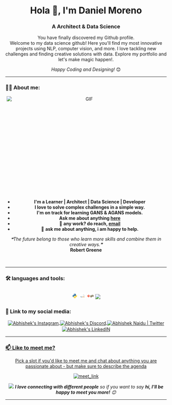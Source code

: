 <h1 align="center">Hola 👋, I'm Daniel Moreno</h1>
<h3 align="center">A Architect & Data Science</h3>

<div align="center">
You have finally discovered my Github profile. <br>
Welcome to my data science github! Here you'll find my most innovative projects using NLP, computer vision, and more. I love tackling new challenges and finding creative solutions with data. Explore my portfolio and let's make magic happen!. <br>

<i>Happy Coding and Designing!</i> 😊
  
---

<h3 align="left">🙋‍♂️ About me:</h3>
  
<img align="right" alt="GIF" src="https://github.com/abhisheknaiidu/abhisheknaiidu/blob/master/code.gif?raw=true" width="500" height="320" />

- **I'm a Learner | Architect | Data Science | Developer**<br/>   
- **I love to solve complex challenges in a simple way.** <br/>
- **I'm on track for learning GANS & AGANS models.** <br/>
- **Ask me about anything [here](www.linkedin.com/in/dmoreno-ai)** <br/>
- 💼 **any work? do reach, [email](mailto:danielmoreno3291@gmail.com)** <br/>
- 💬 **ask me about anything, i am happy to help.** <br/>


<i>❝The future belong to those who learn more skills and combine them in creative ways.❞</i><br/>
**Robert Greene**

<br>
  
---
<h3 align="left">🛠️ languages and tools:</h3>

<code><img height="20" src="https://raw.githubusercontent.com/github/explore/80688e429a7d4ef2fca1e82350fe8e3517d3494d/topics/python/python.png"></code>
<code><img height="20" src="https://raw.githubusercontent.com/github/explore/80688e429a7d4ef2fca1e82350fe8e3517d3494d/topics/mysql/mysql.png"></code>
<code><img height="20" src="https://raw.githubusercontent.com/github/explore/80688e429a7d4ef2fca1e82350fe8e3517d3494d/topics/git/git.png"></code>
<code><img height="20" src="https://upload.wikimedia.org/wikipedia/commons/thumb/2/2d/Tensorflow_logo.svg/1200px-Tensorflow_logo.svg.png"></code>
---

<h3 align="left">📧 Link to my social media:</h3>  
<a href="https://www.linkedin.com/in/dmoreno-ai">
  <img align="center" alt="Abhishek's Instagram" width="22px" src="https://raw.githubusercontent.com/hussainweb/hussainweb/main/icons/instagram.png" />
</a>
<a href="https://www.linkedin.com/in/dmoreno-ai">
  <img align="center" alt="Abhishek's Discord" width="22px" src="https://raw.githubusercontent.com/peterthehan/peterthehan/master/assets/discord.svg" />
</a>
<a href="https://www.linkedin.com/in/dmoreno-ai">
  <img align="center" alt="Abhishek Naidu | Twitter" width="22px" src="https://raw.githubusercontent.com/peterthehan/peterthehan/master/assets/twitter.svg" />
</a>
<a href="https://www.linkedin.com/in/dmoreno-ai/">
  <img align="center" alt="Abhishek's LinkedIN" width="22px" src="https://raw.githubusercontent.com/peterthehan/peterthehan/master/assets/linkedin.svg" /><br>

---  
 
<h3 align="left">📫 Like to meet me?</h3>   

Pick a slot if you'd like to meet me and chat about anything you are passionate about - but make sure to describe the agenda

<a href="https://calendly.com/dmoreno-ai/30min" target="_blank"><img width="498" alt="meet_link" src="https://user-images.githubusercontent.com/15426564/144297439-f530f383-e73e-41e0-9914-a9b7d3f432e5.png"></a>
  
<img src="https://media.giphy.com/media/LnQjpWaON8nhr21vNW/giphy.gif" width="60"> <em><b>I love connecting with different people</b> so if you want to say <b>hi, I'll be happy to meet you more!</b> 😊</em>
  
---  
